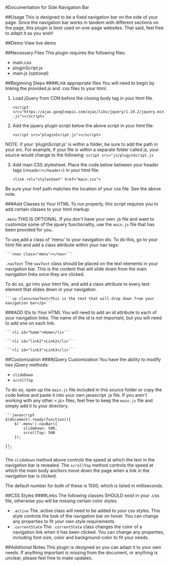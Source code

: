 #Documentation for Side Navigation Bar

##Usage
This is designed to be a fixed navigation bar on the side of your page. Since the navigation bar works in tandem with different sections on the page, this plugin is best used on one-page websites. That said, feel free to adapt it as you wish!

##Demo
View live demo

##Necessary Files
This plugin requires the following files:

* main.css
* pluginScript.js
* main.js (optional)

##Beginning Steps
####Link appropriate files
You will need to begin by linking the provided.js and .css files to your html.

1. Load jQuery from CDN before the closing body tag in your html file.

	```<script src="https://ajax.googleapis.com/ajax/libs/jquery/1.10.2/jquery.min.js"></script>```

2. Add the jquery plugin script below the above script in your html file:

	```<script src="pluginScript.js"></script>```

NOTE: if your 'pluginScript.js' is within a folder, be sure to add the path in your src. For example, if your file is within a separate folder called js, your source would change to the following: ```script src="js/pluginScript.js```

3. Add main CSS stylesheet. Place the code below between your header tags (`<header></header>`) in your html file:

	```<link rel="stylesheet" href="main.css">```

Be sure your href path matches the location of your css file. See the above note. 

###Add Classes to Your HTML
To run properly, this script requires you to add certain classes to your html markup.

`.menu`
THIS IS OPTIONAL. If you don't have your own .js file and want to customize some of the jquery functionality, use the `main.js`  file that has been provided for you. 

To use,add a class of 'menu' to your navigation div. To do this, go to your html file and add a class attribute within your nav tags:

	```<nav class="menu"></nav>```

`.navText`
The `navText` class should be placed on the text elements in your navigation bar. This is the content that will slide down from the main navigation links once they are clicked.

To do so, go into your html file, and add a class attribute to every text element that slides down in your navigation.

	```<p class=navText>This is the text that will drop down from your navigation bar</p>```

###ADD IDs to Your HTML	
You will need to add an id attribute to each of your navigation links. The name of the id is not important, but you will need to add one on each link.

	```<li id="home">Home</li>```

	```<li id="link2">Link2</li>```

	```<li id="link3">Link3</li>```

##Customization
####jQuery Customization
You have the ability to modify two jQuery methods:
* ```slideDown```
* ```scrollTop```

To do so, open up the ```main.js``` file included in this source folder or copy the code below and paste it into your own javascript .js file. If you aren't working with any other <.js> files, feel free to keep the ```main.js``` file and simply add it to your directory. 

	```javascript
	$(document).ready(function(){
		$('.menu').navBar({
			slideDown: 500,
			scrollTop: 500
		});

	});
	```

The ```slideDown``` method above controls the speed at which the text in the navigation bar is revealed.
The ```scrollTop``` method controls the speed at which the main body anchors move down the page when a link in the navigation bar is clicked.

The default number for both of these is 1500, which is listed in milliseconds.

##CSS Styles
####Links
The following classes SHOULD exist in your .css file, otherwise you will be missing certain color styles.
* ```.active```
The .active class will need to be added to your css styles. This style controls the look of the navigation bar on hover. You can change any properties to fit your own style requirements.
* ```.currentState```
The ```.currentState``` class changes the color of a navigation link when it has been clicked. You can change any properties, including font-size, color and background-color to fit your needs.

##Additional Notes
This plugin is designed so you can adapt it to your own needs. If anything important is missing from the document, or anything is unclear, please feel free to make updates.